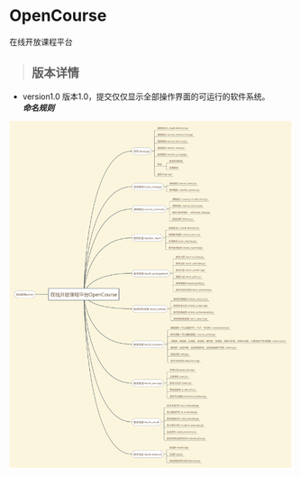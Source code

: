 # OpenCourse
在线开放课程平台

> ## 版本详情
- version1.0 版本1.0，提交仅仅显示全部操作界面的可运行的软件系统。  
***命名规则*** 
   
    
![命名规则.png](https://github.com/UMLworker/OpenCourse/blob/master/%E5%91%BD%E5%90%8D%E8%A7%84%E5%88%99.png)
